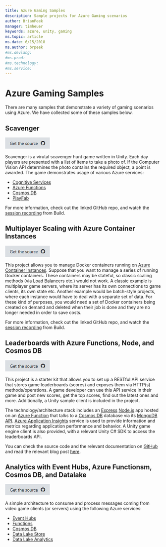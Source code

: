 ```yaml
---
title: Azure Gaming Samples
description: Sample projects for Azure Gaming scenarios
author: BrianPeek
manager: timheuer
keywords: azure, unity, gaming
ms.topic: article
ms.date: 6/15/2018
ms.author: brpeek
#ms.devlang: 
#ms.prod:
#ms.technology:
#ms.service:
---
```

# Azure Gaming Samples

There are many samples that demonstrate a variety of gaming scenarios using Azure.  We have collected some of these samples below.

## Scavenger

[![Get the source](../media/buttons/source2.png)](https://aka.ms/scavenger)

Scavenger is a virutal scavenger hunt game written in Unity.  Each day players are presented with a list of items to take a photo of.  If the Computer Vision API determines the photo contains the required object, a point is awarded. The game demonstrates usage of various Azure services:

* [Cognitive Services](https://aka.ms/cogdocs-scavenger)
* [Azure Functions](https://aka.ms/afdocs-scavenger)
* [Cosmos DB](https://aka.ms/cosdocs-scavenger)
* [PlayFab](https://playfab.com/)

For more information, check out the linked GitHub repo, and watch the [session recording](https://www.youtube.com/watch?v=arikdfd8_A8) from Build.

## Multiplayer Scaling with Azure Container Instances

[![Get the source](../media/buttons/source2.png)](https://aka.ms/acimultiplayersample)

This project allows you to manage Docker containers running on [Azure Container Instances](https://azure.microsoft.com/en-us/services/container-instances/).
Suppose that you want to manage a series of running Docker containers. These containers may be stateful, so classic scaling methods (via Load Balancers etc.) would not work. A classic example is multiplayer game servers, where its server has its own connections to game clients, its own state etc. Another example would be batch-style projects, where each instance would have to deal with a separate set of data. For these kind of purposes, you would need a set of Docker containers being created on demand and deleted when their job is done and they are no longer needed in order to save costs.

For more information, check out the linked GitHub repo, and watch the [session recording](https://www.youtube.com/watch?v=EAcXD6OaO0w) from Build.

## Leaderboards with Azure Functions, Node, and Cosmos DB

[![Get the source](../media/buttons/source2.png)](https://aka.ms/azleaderboardsample)

This project is a starter kit that allows you to set up a RESTful API service that stores game leaderboards (scores) and exposes them via HTTP(s) methods/operations. A game developer can use this API service in their game and post new scores, get the top scores, find out the latest ones and more. Additionally, a Unity sample client is included in the project. 

The technology/architecture stack includes an [Express](https://expressjs.com/) [Node.js](https://nodejs.org/) app hosted on an [Azure Function](https://azure.microsoft.com/en-us/services/functions/) that talks to a [Cosmos DB](https://azure.microsoft.com/en-us/services/cosmos-db/) database via its [MongoDB API]((https://docs.microsoft.com/en-us/azure/cosmos-db/mongodb-introduction)). [Azure Application Insights](https://azure.microsoft.com/en-us/services/application-insights/) service is used to provide information and metrics regarding application performance and behavior. A Unity game engine client is also provided, with a relevant Unity C# SDK to access the leaderboards API.

You can check the source code and the relevant documentation on [GitHub](https://github.com/dgkanatsios/AzureFunctionsNodeLeaderboards-Cosmos) and read the relevant blog post [here](https://dgkanatsios.com/2018/01/12/using-azure-functions-and-cosmos-db-to-create-a-game-leaderboard/).

## Analytics with Event Hubs, Azure Functionsm, Cosmos DB, and Datalake

[![Get the source](../media/buttons/source2.png)](https://aka.ms/azanalyticssample)

A simple architecture to consume and process messages coming from video game clients (or servers) using the following Azure services:

* [Event Hubs](https://docs.microsoft.com/azure/event-hubs/)
* [Functions](https://docs.microsoft.com/azure/azure-functions/)
* [Cosmos DB](https://aka.ms/cosdocs-scavenger)
* [Data Lake Store](https://docs.microsoft.com/azure/data-lake-store/)
* [Data Lake Analytics](https://docs.microsoft.com/azure/data-lake-analytics/)
